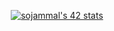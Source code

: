 <p align="center">
<a href="https://github.com/oakoudad/badge42"><img src="https://badge.mediaplus.ma/honeytones/sojammal" alt="sojammal's 42 stats" /></a>
</p>

